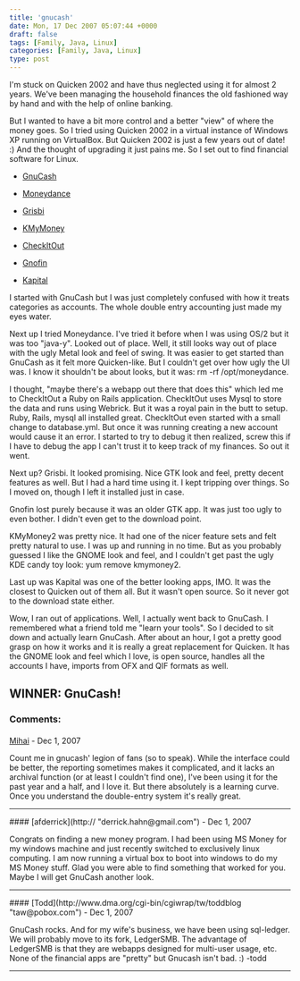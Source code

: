 ```yaml
---
title: 'gnucash'
date: Mon, 17 Dec 2007 05:07:44 +0000
draft: false
tags: [Family, Java, Linux]
categories: [Family, Java, Linux]
type: post
---
```


I'm stuck on Quicken 2002 and have thus neglected using it for almost 2 years. We've been managing the household finances the old fashioned way by hand and with the help of online banking.

But I wanted to have a bit more control and a better "view" of where the money goes. So I tried using Quicken 2002 in a virtual instance of Windows XP running on VirtualBox. But Quicken 2002 is just a few years out of date! :) And the thought of upgrading it just pains me. So I set out to find financial software for Linux.

*   [GnuCash](http://www.gnucash.org)

*   [Moneydance](http://moneydance.com/)

*   [Grisbi](http://www.grisbi.org)

*   [KMyMoney](http://kmymoney2.sourceforge.net/index-home.html)

*   [CheckItOut](http://checkitout.flornet.fr/)

*   [Gnofin](http://gnofin.sourceforge.net/)

*   [Kapital](http://www.thekompany.com/products/kapital/)

I started with GnuCash but I was just completely confused with how it treats categories as accounts. The whole double entry accounting just made my eyes water.

Next up I tried Moneydance. I've tried it before when I was using OS/2 but it was too "java-y". Looked out of place. Well, it still looks way out of place with the ugly Metal look and feel of swing. It was easier to get started than GnuCash as it felt more Quicken-like. But I couldn't get over how ugly the UI was. I know it shouldn't be about looks, but it was: rm -rf /opt/moneydance.

I thought, "maybe there's a webapp out there that does this" which led me to CheckItOut a Ruby on Rails application. CheckItOut uses Mysql to store the data and runs using Webrick. But it was a royal pain in the butt to setup. Ruby, Rails, mysql all installed great. CheckItOut even started with a small change to database.yml. But once it was running creating a new account would cause it an error. I started to try to debug it then realized, screw this if I have to debug the app I can't trust it to keep track of my finances. So out it went.

Next up? Grisbi. It looked promising. Nice GTK look and feel, pretty decent features as well. But I had a hard time using it. I kept tripping over things. So I moved on, though I left it installed just in case.

Gnofin lost purely because it was an older GTK app. It was just too ugly to even bother. I didn't even get to the download point.

KMyMoney2 was pretty nice. It had one of the nicer feature sets and felt pretty natural to use. I was up and running in no time. But as you probably guessed I like the GNOME look and feel, and I couldn't get past the ugly KDE candy toy look: yum remove kmymoney2.

Last up was Kapital was one of the better looking apps, IMO. It was the closest to Quicken out of them all. But it wasn't open source. So it never got to the download state either.

Wow, I ran out of applications. Well, I actually went back to GnuCash. I remembered what a friend told me "learn your tools". So I decided to sit down and actually learn GnuCash. After about an hour, I got a pretty good grasp on how it works and it is really a great replacement for Quicken. It has the GNOME look and feel which I love, is open source, handles all the accounts I have, imports from OFX and QIF formats as well.

**WINNER:** GnuCash!
---
### Comments:
#### 
[Mihai](http://mihai.ibanescu.net "mihai@ibanescu.net") - <time datetime="2007-12-17 12:36:13">Dec 1, 2007</time>

Count me in gnucash' legion of fans (so to speak). While the interface could be better, the reporting sometimes makes it complicated, and it lacks an archival function (or at least I couldn't find one), I've been using it for the past year and a half, and I love it. But there absolutely is a learning curve. Once you understand the double-entry system it's really great.
<hr />
#### 
[afderrick](http:// "derrick.hahn@gmail.com") - <time datetime="2007-12-17 10:04:41">Dec 1, 2007</time>

Congrats on finding a new money program. I had been using MS Money for my windows machine and just recently switched to exclusively linux computing. I am now running a virtual box to boot into windows to do my MS Money stuff. Glad you were able to find something that worked for you. Maybe I will get GnuCash another look.
<hr />
#### 
[Todd](http://www.dma.org/cgi-bin/cgiwrap/tw/toddblog "taw@pobox.com") - <time datetime="2007-12-17 04:06:38">Dec 1, 2007</time>

GnuCash rocks. And for my wife's business, we have been using sql-ledger. We will probably move to its fork, LedgerSMB. The advantage of LedgerSMB is that they are webapps designed for multi-user usage, etc. None of the financial apps are "pretty" but Gnucash isn't bad. :) -todd
<hr />
